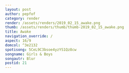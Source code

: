 ```yaml
---
layout: post
author: pepfof
category: render
render: /assets/renders/2019_02_15_awake.png
thumb: /assets/renders/thumb/thumb-2019_02_15_awake.png
title: Awake
navigation_override: /
aspect: 16/9
domcol: ^3e2132
spotisong: 5CeL9C3bsoe4yzYS1Qz8cw
songname: Girls & Boys
songautr: Blur
postid: 21
---
```


<!--USER BEGIN 1-->

<!--USER END 1-->

<!--more-->
<!--USER BEGIN 2-->

<!--USER END 2-->

